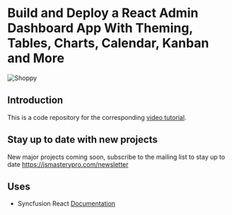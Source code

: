 # Build and Deploy a React Admin Dashboard App With Theming, Tables, Charts, Calendar, Kanban and More

![Shoppy](https://i.ibb.co/W6g39w3/image.png)

## Introduction

This is a code repository for the corresponding [video tutorial](https://www.youtube.com/watch?v=jx5hdo50a2M&list=PLtisOZsxayjEqUb5OnOqRn5q7OFms6ElV&index=4&t=698s).

## Stay up to date with new projects

New major projects coming soon, subscribe to the mailing list to stay up to date https://jsmasterypro.com/newsletter

## Uses

-   Syncfusion React [Documentation](https://www.syncfusion.com/products/react/documentation)
